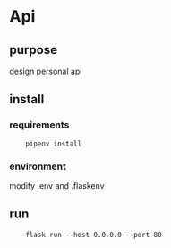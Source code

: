 # Api

## purpose

design personal api

## install

### requirements

```shell
    pipenv install
```

### environment

modify .env and .flaskenv

## run

```shell
    flask run --host 0.0.0.0 --port 80
```